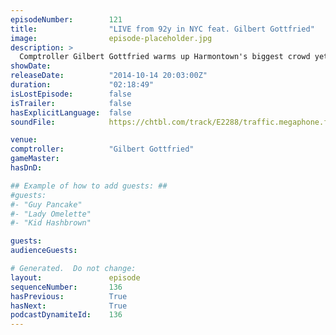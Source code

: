 ```yaml
---
episodeNumber:        121
title:                "LIVE from 92y in NYC feat. Gilbert Gottfried"
image:                episode-placeholder.jpg
description: >
  Comptroller Gilbert Gottfried warms up Harmontown's biggest crowd yet at New York City's 92y!
showDate:             
releaseDate:          "2014-10-14 20:03:00Z"
duration:             "02:18:49"
isLostEpisode:        false
isTrailer:            false
hasExplicitLanguage:  false
soundFile:            https://chtbl.com/track/E2288/traffic.megaphone.fm/STA5041770987.mp3?updated=1561581685

venue:                
comptroller:          "Gilbert Gottfried"
gameMaster:           
hasDnD:               

## Example of how to add guests: ##
#guests:
#- "Guy Pancake"
#- "Lady Omelette"
#- "Kid Hashbrown"

guests:
audienceGuests:

# Generated.  Do not change:
layout:               episode
sequenceNumber:       136
hasPrevious:          True
hasNext:              True
podcastDynamiteId:    136
---
```


<!-- The episode description will be rendered here -->
<!-- Add your content below here -->

